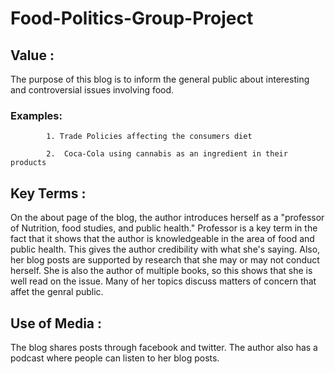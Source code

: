 # Food-Politics-Group-Project

## Value :

The purpose of this blog is to inform the general public about interesting and controversial issues involving food.

 ### Examples: 
  
            1. Trade Policies affecting the consumers diet
  
            2.  Coca-Cola using cannabis as an ingredient in their products

## Key Terms :

On the about page of the blog, the author introduces herself as a "professor of Nutrition, food studies, and public health." Professor is a key term in the fact that it shows that the author is knowledgeable in the area of food and public health. This gives the author credibility with what she's saying. Also, her blog posts are supported by research that she may or may not conduct herself. She is also the author of multiple books, so this shows that she is well read on the issue. Many of her topics discuss matters of concern that affet the genral public.

## Use of Media : 

The blog shares posts through facebook and twitter. The author also has a podcast where people can listen to her blog posts. 
